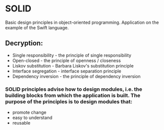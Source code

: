 # SOLID
Basic design principles in object-oriented programming. Application on the example of the Swift language.

## Decryption:
* Single responsibility - the principle of single responsibility
* Open-closed - the principle of openness / closeness
* Liskov substitution - Barbara Liskov's substitution principle
* Interface segregation - interface separation principle
* Dependency inversion - the principle of dependency inversion

### SOLID principles advise how to design modules, i.e. the building blocks from which the application is built. The purpose of the principles is to design modules that:
* promote change
* easy to understand
* reusable
